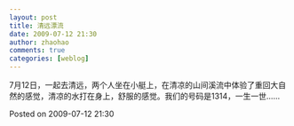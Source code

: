 ```yaml
---
layout: post
title: 清远漂流
date: 2009-07-12 21:30
author: zhaohao
comments: true
categories: [weblog]
---
```

7月12日，一起去清远，两个人坐在小艇上，在清凉的山间溪流中体验了重回大自然的感觉，清凉的水打在身上，舒服的感觉。我们的号码是1314，一生一世……

Posted on 2009-07-12 21:30
